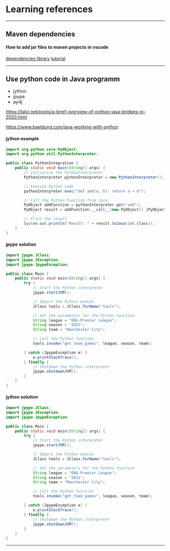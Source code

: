 # Learning references

---
## Maven dependencies
#### How to add jar files to maven projects in vscode

[dependencies library](https://search.maven.org/?eh=)
[tutorial](https://www.youtube.com/watch?v=zlHXH6maOR0)


---
## Use python code in Java programm
- jython
- jpype
- py4j

https://talvi.net/posts/a-brief-overview-of-python-java-bridges-in-2020.html

https://www.baeldung.com/java-working-with-python

#### jython example
```java
import org.python.core.PyObject;
import org.python.util.PythonInterpreter;

public class PythonIntegration {
    public static void main(String[] args) {
        // Initialize the PythonInterpreter
        PythonInterpreter pythonInterpreter = new PythonInterpreter();

        // Execute Python code
        pythonInterpreter.exec("def add(a, b): return a + b");

        // Call the Python function from Java
        PyObject addFunction = pythonInterpreter.get("add");
        PyObject result = addFunction.__call__(new PyObject[] {PyObject.fromJava(2), PyObject.fromJava(3)});

        // Print the result
        System.out.println("Result: " + result.toJava(int.class));
    }
}
```

#### jpype solution
```java
import jpype.JClass;
import jpype.JException;
import jpype.JpypeException;

public class Main {
    public static void main(String[] args) {
        try {
            // Start the Python interpreter
            jpype.startJVM();

            // Import the Python module
            JClass tools = JClass.forName("tools");

            // Set the parameters for the Python function
            String league = "ENG-Premier League";
            String season = "2021";
            String team = "Manchester City";

            // Call the Python function
            tools.invoke("get_team_games", league, season, team);

        } catch (JpypeException e) {
            e.printStackTrace();
        } finally {
            // Shutdown the Python interpreter
            jpype.shutdownJVM();
        }
    }
}
```

#### jython solution
```java
import jpype.JClass;
import jpype.JException;
import jpype.JpypeException;

public class Main {
    public static void main(String[] args) {
        try {
            // Start the Python interpreter
            jpype.startJVM();

            // Import the Python module
            JClass tools = JClass.forName("tools");

            // Set the parameters for the Python function
            String league = "ENG-Premier League";
            String season = "2021";
            String team = "Manchester City";

            // Call the Python function
            tools.invoke("get_team_games", league, season, team);

        } catch (JpypeException e) {
            e.printStackTrace();
        } finally {
            // Shutdown the Python interpreter
            jpype.shutdownJVM();
        }
    }
}
```
---
